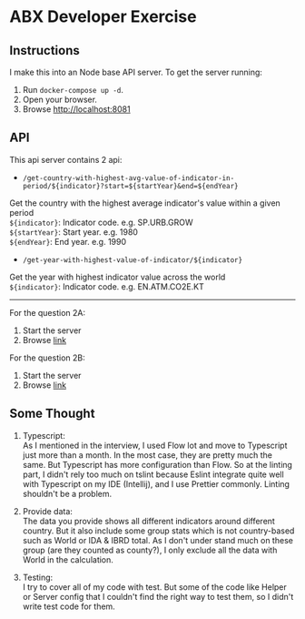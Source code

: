 # ABX Developer Exercise

## Instructions
I make this into an Node base API server. To get the server running:
1. Run `docker-compose up -d`.
2. Open your browser.
3. Browse [http://localhost:8081](http://localhost:8081)

## API
This api server contains 2 api:
- `/get-country-with-highest-avg-value-of-indicator-in-period/${indicator}?start=${startYear}&end=${endYear}`

Get the country with the highest average indicator's value within a given period\
`${indicator}`: Indicator code. e.g. SP.URB.GROW\
`${startYear}`: Start year. e.g. 1980\
`${endYear}`: End year. e.g. 1990


- `/get-year-with-highest-value-of-indicator/${indicator}`

Get the year with highest indicator value across the world\
`${indicator}`: Indicator code. e.g. EN.ATM.CO2E.KT

***

For the question 2A:
1. Start the server
2. Browse [link](http://localhost:8081/get-country-with-highest-avg-value-of-indicator-in-period/SP.URB.GROW?start=1980&end=1990)

For the question 2B:
1. Start the server
2. Browse [link](http://localhost:8081/get-year-with-highest-value-of-indicator/EN.ATM.CO2E.KT)

## Some Thought
1. Typescript:\
As I mentioned in the interview, I used Flow lot and move to Typescript just more than a month. 
In the most case, they are pretty much the same. But Typescript has more configuration than Flow. So 
at the linting part, I didn't rely too much on tslint because Eslint integrate quite well with Typescript
on my IDE (Intellij), and I use Prettier commonly. Linting shouldn't be a problem.

2. Provide data:\
The data you provide shows all different indicators around different country. But it also include some group stats
which is not country-based such as World or IDA & IBRD total. As I don't under stand much on these group 
(are they counted as county?), I only exclude all the data with World in the calculation.

3. Testing:\
I try to cover all of my code with test. But some of the code like Helper or Server config that I couldn't find
the right way to test them, so I didn't write test code for them.



